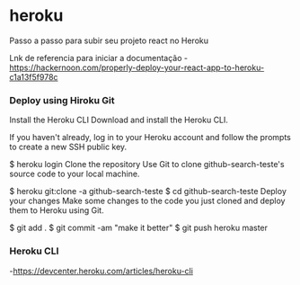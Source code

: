 # heroku
Passo a passo para subir seu projeto react no Heroku


Lnk de referencia para iniciar a documentação
-https://hackernoon.com/properly-deploy-your-react-app-to-heroku-c1a13f5f978c


### Deploy using Hiroku Git

Install the Heroku CLI
Download and install the Heroku CLI.

If you haven't already, log in to your Heroku account and follow the prompts to create a new SSH public key.

$ heroku login
Clone the repository
Use Git to clone github-search-teste's source code to your local machine.

$ heroku git:clone -a github-search-teste
$ cd github-search-teste
Deploy your changes
Make some changes to the code you just cloned and deploy them to Heroku using Git.

$ git add .
$ git commit -am "make it better"
$ git push heroku master

### Heroku CLI

-https://devcenter.heroku.com/articles/heroku-cli
